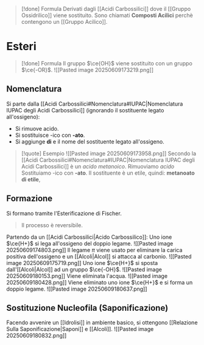 >[!done] Formula
>Derivati dagli [[Acidi Carbossilici]] dove il [[Gruppo Ossidrilico]] viene sostituito.
Sono chiamati **Composti Acilici** perchè contengono un [[Gruppo Acilico]].
# Esteri
>[!done] Formula 
>Il gruppo $\ce{OH}$ viene sostituito con un gruppo $\ce{-OR}$.
>![[Pasted image 20250609173219.png]]
## Nomenclatura
Si parte dalla [[Acidi Carbossilici#Nomenclatura#IUPAC|Nomenclatura IUPAC degli Acidi Carbossilici]] (ignorando il sostituente legato all'ossigeno):
- Si rimuove acido.
- Si sostituisce -ico con **-ato**.
- Si aggiunge **di** e il nome del sostituente legato all'ossigeno.

>[!quote] Esempio
>![[Pasted image 20250609173958.png]]
>Secondo la [[Acidi Carbossilici#Nomenclatura#IUPAC|Nomenclatura IUPAC degli Acidi Carbossilici]] è un _acido metanoico_.
>Rimuoviamo _acido_
>Sostituiamo -ico con __-ato__.
>Il sostituente è un etile, quindi:
>__metanoato di etile__,
>

## Formazione
Si formano tramite l'Esterificazione di Fischer.
>Il processo è reversibile.

Partendo da un [[Acidi Carbossilici|Acido Carbossilico]]:
Uno ione $\ce{H+}$ si lega all'ossigeno del doppio legame.
![[Pasted image 20250609174803.png]]
Il legame $\pi$ viene usato per eliminare la carica positiva dell'ossigeno e un [[Alcoli|Alcol]] si attacca al carbonio.
![[Pasted image 20250609175719.png]]
Uno ione $\ce{H+}$ si sposta dall'[[Alcoli|Alcol]] ad un gruppo $\ce{-OH}$.
![[Pasted image 20250609180153.png]]
Viene eliminata l'acqua.
![[Pasted image 20250609180428.png]]
Viene eliminato uno ione $\ce{H+}$ e si forma un doppio legame.
![[Pasted image 20250609180637.png]]
## Sostituzione Nucleofila (Saponificazione)
Facendo avvenire un [[Idrolisi]] in ambiente basico, si ottengono [[Relazione Sulla Saponificazione|Saponi]] e [[Alcoli]].
![[Pasted image 20250609180832.png]]